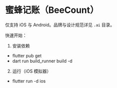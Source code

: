 # 蜜蜂记账（BeeCount）

仅支持 iOS 与 Android。品牌与设计规范详见 `.ai` 目录。

快速开始：

1. 安装依赖
 - flutter pub get
 - dart run build_runner build -d
2. 运行（iOS 模拟器）
 - flutter run -d ios
